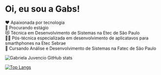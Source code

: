 # Oi, eu sou a Gabs! #

❤ Apaixonada por tecnologia</br>
👀 Procurando estágio</br>
:heart_eyes_cat: Técnica em Desenvolvimento de Sistemas na Etec de São Paulo</br>
:woman_student: Pós-técnica especializada em desenvolvimento de aplicatavos para smarthphones na Etec Sebrae</br>
📖 Cursando Análise e Desenvolvimento de Sistemas na Fatec de São Paulo </br>

![Gabriela Juvencio GitHub stats](https://github-readme-stats.vercel.app/api?username=Umagabs&show_icons=true&theme=jolly&count_private=true)

[![Top Langs](https://github-readme-stats.vercel.app/api/top-langs/?username=Umagabs&layout=compact)](https://github.com/Umagabs/github-readme-stats)
